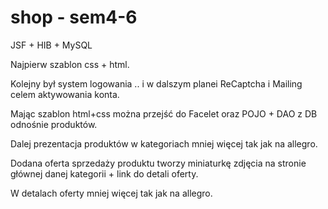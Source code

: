 shop - sem4-6
====

 JSF + HIB + MySQL
 
 Najpierw szablon css + html.
 
 Kolejny  był system logowania .. i w dalszym planei ReCaptcha i Mailing celem aktywowania konta.
 
 Mając szablon html+css można przejść do Facelet oraz POJO + DAO z DB odnośnie produktów.
 
 Dalej prezentacja produktów w kategoriach mniej więcej tak jak na allegro.
 
 Dodana oferta sprzedaży produktu tworzy miniaturkę zdjęcia na stronie głównej danej kategorii + link do detali oferty.
 
 W detalach oferty mniej więcej tak jak na allegro.
 

